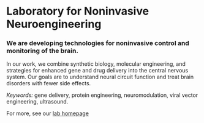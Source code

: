 # Laboratory for Noninvasive Neuroengineering

### We are developing technologies for noninvasive control and monitoring of the brain.
In our work, we combine synthetic biology, molecular engineering, and strategies for enhanced gene and
drug delivery into the central nervous system. Our goals are to understand neural circuit function and
treat brain disorders with fewer side effects.

*Keywords:* gene delivery, protein engineering, neuromodulation, viral vector engineering, ultrasound.


For more, see our [lab homepage](https://www.szablowskilab.org/)


